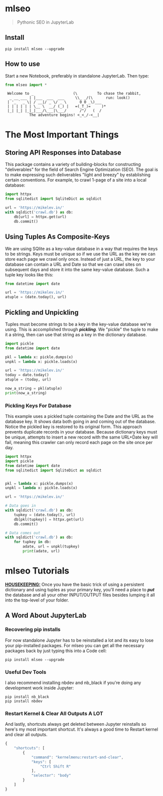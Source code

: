 # mlseo
> Pythonic SEO in JupyterLab


## Install

`pip install mlseo --upgrade`

## How to use

Start a new Notebook, preferably in standalone JupyterLab. Then type:

```python
from mlseo import *
```


     Welcome to _                  (\         To chase the rabbit,
      _ __ ___ | |___  ___  ___     \\_ _/(\      run: look()
     | '_ ` _ \| / __|/ _ \/ _ \      0 0 _\)___
     | | | | | | \__ \  __/ (_) |   =(_T_)=     )*
     |_| |_| |_|_|___/\___|\___/      /"/   (  /
               The adventure begins! <_<_/-<__|

# The Most Important Things

## Storing API Responses into Database

This package contains a variety of building-blocks for constructing "deliverables" for the field of Search Engine Optimization (SEO). The goal is to make expressing such deliverables "light and breezy" by establishing certain conventions. For example, to crawl 1-page of a site into a local database:

```python
import httpx
from sqlitedict import SqliteDict as sqldict

url = 'https://mikelev.in/'
with sqldict('crawl.db') as db:
    db[url] = httpx.get(url)
    db.commit()
```

## Using Tuples As Composite-Keys

We are using SQlite as a key-value database in a way that requires the keys to be strings. Keys must be unique so if we use the URL as the key we can store each page we crawl only once. Instead of just a URL, the key to your database can contain a URL and Date so that we can crawl sites on subsequent days and store it into the same key-value database. Such a tuple key looks like this:

```python
from datetime import date

url = 'https://mikelev.in/'
atuple = (date.today(), url)
```

## Pickling and Unpickling

Tuples must become strings to be a key in the key-value database we're using. This is accomplished through ***pickling***. We "pickle" the tuple to make it a string, then can use that string as a key in the dictionary database.

```python
import pickle
from datetime import date

pkl = lambda x: pickle.dumps(x)
unpkl = lambda x: pickle.loads(x)

url = 'https://mikelev.in/'
today = date.today()
atuple = (today, url)

now_a_string = pkl(atuple)
print(now_a_string)
```

### Pickling Keys For Database

This example uses a pickled tuple containing the Date and the URL as the database key. It shows data both going in and coming out of the database. Notice the pickled key is restored to its original form. This approach prevents duplicate records in your database. Because dictionary keys must be unique, attempts to insert a new record with the same URL+Date key will fail, meaning this crawler can only record each page on the site once per day.

```python
import httpx
import pickle
from datetime import date
from sqlitedict import SqliteDict as sqldict


pkl = lambda x: pickle.dumps(x)
unpkl = lambda x: pickle.loads(x)

url = 'https://mikelev.in/'

# Data goes in
with sqldict('crawl.db') as db:
    tupkey = (date.today(), url)
    db[pkl(tupkey)] = httpx.get(url)
    db.commit()

# Data comes out
with sqldict('crawl.db') as db:
    for tupkey in db:
        adate, url = unpkl(tupkey)
        print(adate, url)
```

# mlseo Tutorials

[**HOUSEKEEPING:**](./housekeeping.ipynb) Once you have the basic trick of using a persistent dictionary and using tuples as your primary key, you'll need a place to ***put*** the database and all your other INPUT/OUTPUT files besides lumping it all into the top-level of your folder.

## A Word About JupyterLab

### Recovering pip installs

For now standalone Jupyter has to be reinstalled a lot and its easy to lose your pip-installed packages. For mlseo you can get all the necessary packages back by just typing this into a Code cell:

    pip install mlseo --upgrade

### Useful Dev Tools

I also recommend installing nbdev and nb_black if you're doing any development work inside Jupyter:

    pip install nb_black
    pip install nbdev

### Restart Kernel & Clear All Outputs A LOT

And lastly, shortcuts always get deleted between Jupyter reinstalls so here's my most important shortcut. It's always a good time to Restart kernel and clear all outputs.
```javascript
{
    "shortcuts": [
        {
            "command": "kernelmenu:restart-and-clear",
            "keys": [
                "Ctrl Shift R"
            ],
            "selector": "body"
        }
    ]
}
```

